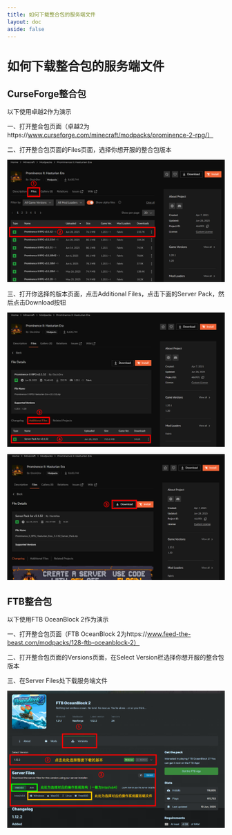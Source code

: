 ```yaml
---
title: 如何下载整合包的服务端文件
layout: doc
aside: false
---
```


# 如何下载整合包的服务端文件

## CurseForge整合包

以下使用卓越2作为演示

一、打开整合包页面（卓越2为https://www.curseforge.com/minecraft/modpacks/prominence-2-rpg/）

二、打开整合包页面的Files页面，选择你想开服的整合包版本

![curseforgepack1](../public/imgs/serverpack/curseforgepack1.png)

三、打开你选择的版本页面，点击Additional Files，点击下面的Server Pack，然后点击Download按钮

![curseforgepack2](../public/imgs/serverpack/curseforgepack2.png)

![curseforgepack3](../public/imgs/serverpack/curseforgepack3.png)

## FTB整合包

以下使用FTB OceanBlock 2作为演示

一、打开整合包页面（FTB OceanBlock 2为https://www.feed-the-beast.com/modpacks/128-ftb-oceanblock-2）

二、打开整合包页面的Versions页面，在Select Version栏选择你想开服的整合包版本

三、在Server Files处下载服务端文件

![ftbpack](../public/imgs/serverpack/ftbpack.png)
